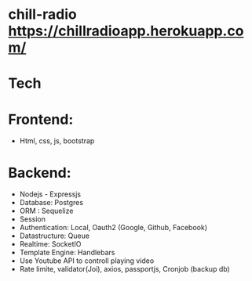 # chill-radio https://chillradioapp.herokuapp.com/

# Tech
# Frontend:
  - Html, css, js, bootstrap
# Backend:
  - Nodejs - Expressjs
  - Database: Postgres
  - ORM : Sequelize
  - Session
  - Authentication: Local, Oauth2 (Google, Github, Facebook)
  - Datastructure: Queue
  - Realtime: SocketIO
  - Template Engine: Handlebars
  - Use Youtube API to controll playing video
  - Rate limite, validator(Joi), axios, passportjs, Cronjob (backup db)
 
